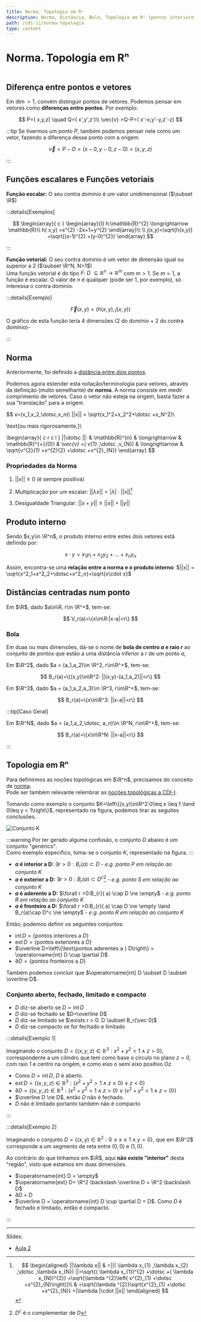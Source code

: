 ```yaml
---
title: Norma. Topologia em Rⁿ
description: Norma, Distância, Bola, Topologia em Rⁿ (pontos interiores, exteriores, da fronteira e aderentes)
path: /cdi-ii/norma-topologia
type: content
---
```


# Norma. Topologia em Rⁿ

```toc

```

## Diferença entre pontos e vetores

Em $\dim > 1$, convém distinguir pontos de vetores.
Podemos pensar em vetores como **diferenças entre pontos**.
Por exemplo:

$$
P=( x,y,z) \quad Q=( x',y',z')\\
\vec{v} =Q-P=( x'-x,y'-y,z'-z)
$$

:::tip
Se tivermos um ponto $P$, também podemos pensar nele como um vetor, fazendo a diferença desse ponto com a origem.

$$
\vec{v} =P-O=(x-0,y-0,z-0)=(x,y,z)
$$

:::

## Funções escalares e Funções vetoriais

**Função escalar:** O seu contra domínio é um valor unidimensional ($\subset \R$)

:::details[Exemplos]

$$
\begin{array}{ c }
 \begin{array}{l}
h:\mathbb{R}^{2} \longrightarrow \mathbb{R}\\
h( x,y) =x^{2} -2x+1+y^{2}
\end{array}\\
\\
j(x,y)=\sqrt{h(x,y)} =\sqrt{(x-1)^{2} +(y-0)^{2}}
\end{array}
$$

:::

**Função vetorial:** O seu contra domínio é um vetor de dimensão igual ou superior a 2 ($\subset \R^N, N>1$)  
Uma função vetorial é do tipo $F:\ D\ \subseteq \mathbb{R}^{n} \longrightarrow \mathbb{R}^{m}$ com $m>1$.
Se $m=1$, a função é escalar. O valor de $n$ é qualquer (pode ser 1, por exemplo), só interessa o contra domínio.

:::details[Exemplo]

$$
\vec F(x,y)=\left(h(x,y), j(x,y)\right)
$$

O gráfico de esta função teria 4 dimensões (2 do domínio + 2 do contra domínio)-

:::

## Norma

Anteriormente, foi definido a [distância entre dois pontos](/cdi-ii/transicao-para-dim-sup-1#distância).

Podemos agora estender esta notação/terminologia para vetores, através da definição (muito semelhante) de **norma**.
A norma consiste em medir comprimento de vetores. Caso o vetor não esteja na origem, basta fazer a sua "translação" para a origem.

$$
x=(x_1,x_2,\dotsc,x_n)\\
||x|| = \sqrt{x_1^2+x_2^2+\dotsc +x_N^2}\\

\text{ou mais rigorosamente,}\\

\begin{array}{ c r c l }
||\dotsc ||: & \mathbb{R}^{n} & \longrightarrow  & \mathbb{R}^{+}_{0}\\
 & \vec{v} =( v_{1} ,\dotsc ,v_{N}) & \longrightarrow  & \sqrt{v^{2}_{1} +v^{2}_{2} +\dotsc +v^{2}_{N}}
\end{array}
$$

### Propriedades da Norma

1. $||x|| \geq 0$ (é sempre positiva)

2. Multiplicação por um escalar: $||\lambda x|| = |\lambda |\cdot ||x||$[^mult-escalar]

3. Desigualdade Triangular: $||x+y|| \leqslant ||x||+||y||$

[^mult-escalar]:
    $$
    \begin{aligned}
    ||\lambda x|| & =||( \lambda x_{1} ,\lambda x_{2} ,\dotsc ,\lambda x_{N}) ||=\sqrt{( \lambda x_{1})^{2} +\dotsc +( \lambda x_{N})^{2}} =\sqrt{\lambda ^{2}\left( x^{2}_{1} +\dotsc +x^{2}_{N}\right)}\\
    & =\sqrt{\lambda ^{2}}\sqrt{x^{2}_{1} +\dotsc +x^{2}_{N}} =|\lambda |\cdot ||x||
    \end{aligned}
    $$

## Produto interno

Sendo $x,y\in \R^n$, o produto interno entre estes dois vetores está definido por:

$$
x\cdot y = x_1 y_1 + x_2 y_2 + \dotsc + x_n y_n
$$

Assim, encontra-se uma **relação entre a norma e o produto interno**: $||x|| = \sqrt{x^2_1+x^2_2+\dotsc+x^2_n}=\sqrt{x\cdot x}$

## Distâncias centradas num ponto

Em $\R$, dado $a\in\R, r\in \R^+$, tem-se:

$$
V_r(a)=\{x\in\R:|x-a|<r\}
$$

### Bola

Em duas ou mais dimensões, dá-se o nome de **bola de centro $a$ e raio $r$** ao conjunto de pontos
que estão a uma distância inferior a $r$ de um ponto $a$,

Em $\R^2$, dado $a = (a_1,a_2)\in \R^2, r\in\R^+$, tem-se:

$$
B_r(a)=\{(x,y)\in\R^2: ||(x,y)-(a_1,a_2)||<r\}
$$

Em $\R^3$, dado $a = (a_1,a_2,a_3)\in \R^3, r\in\R^+$, tem-se:

$$
B_r(a)=\{x\in\R^3: ||x-a||<r\}
$$

:::tip[Caso Geral]

Em $\R^N$, dado $a = (a_1,a_2,\dotsc, a_n)\in \R^N, r\in\R^+$, tem-se:

$$
B_r(a)=\{x\in\R^N: ||x-a||<r\}
$$

:::

## Topologia em Rⁿ

Para definirmos as noções topológicas em $\R^n$, precisamos do conceito de [norma](#norma).  
Pode ser também relevante relembrar as [noções topológicas a CDI-I](https://www.notion.so/diogocorreia/No-es-topol-gicas-Sucess-es-c3a4dddbe9bc49228e8e90eef244ae73).

Tomando como exemplo o conjunto $K=\left\{(x,y)\in\R^2:0\leq x \leq 1 \land 0\leq y < 1\right\}$,
representado na figura, podemos tirar as seguites conclusões.

![Conjunto K](./assets/0002-topologia.svg#dark=1)

:::warning
Por ter gerado alguma confusão, o conjunto $D$ abaixo é um conjunto "genérico".  
Como exemplo específico, toma-se o conjunto $K$, representado na figura.
:::

- **$a$ é interior a D:** $\exists r >0:B_{r}( a) \subset D$ - _e.g. ponto $P$ em relação ao conjunto $K$_
- **$a$ é exterior a D:** $\exists r >0:B_{r}( a) \subset D^c$[^d-complementar] - _e.g. ponto $S$ em relação ao conjunto $K$_
- **$a$ é aderente a D:** $\forall r >0:B_{r}( a) \cap D \ne \empty$ - _e.g. ponto $R$ em relação ao conjunto $K$_
- **$a$ é fronteiro a D:** $\forall r >0:B_{r}( a) \cap D \ne \empty \land B_r(a)\cap D^c \ne \empty$ - _e.g. ponto $R$ em relação ao conjunto $K$_

[^d-complementar]: $D^c$ é o complementar de $D$

Então, podemos definir os seguintes conjuntos:

- $\operatorname{int} D=\left\{\text{pontos interiores a } D\right\}$
- $\operatorname{ext} D=\left\{\text{pontos exteriores a } D\right\}$
- $\overline D=\left\{\text{pontos aderentes a } D\right\} = \operatorname{int} D \cup \partial D$
- $\partial D=\left\{\text{pontos fronteiros a } D\right\}$

Também podemos concluir que $\operatorname{int} D \subset D \subset \overline D$.

### Conjunto aberto, fechado, limitado e compacto

- $D$ diz-se aberto se $D=\operatorname{int} D$
- $D$ diz-se fechado se $D=\overline D$
- $D$ diz-se limitado se $\exists r > 0: D \subset B_r(\vec 0)$
- $D$ diz-se compacto se for fechado e limitado

:::details[Exemplo 1]

Imaginando o conjunto $D=\left\{( x,y,z) \in \mathbb{R}^{3} :x^{2} +y^{2} < 1\land z >0\right\}$,
correspondente a um cilindro que tem como base o círculo no plano $z=0$, com raio 1 e centro na origem,
e como eixo o semi eixo positivo $Oz$.

- Como $D=\operatorname{int} D$, $D$ é aberto.
- $\operatorname{ext} D = \left\{( x,y,z) \in \mathbb{R}^{3} :\left( x^{2} +y^{2}  >1\land z\geqslant 0\right) \lor z< 0\right\}$
- $\partial D=\left\{( x,y,z) \in \mathbb{R}^{3} :\left( x^{2} +y^{2} =1\land z >0\right) \lor \left( x^{2} +y^{2} < 1\land z=0\right)\right\}$
- $\overline D \ne D$, então $D$ não é fechado.
- $D$ não é limitado portanto também não é compacto

:::

:::details[Exemplo 2]

Imaginando o conjunto $D=\left\{( x,y) \in \mathbb{R}^{2} :0\leqslant x\leqslant 1\land y=0\right\}$,
que em $\R^2$ corresponde a um segmento de reta entre $(0,0)$ e $(1,0)$.

Ao contrário do que tínhamos em $\R$, aqui **não existe "interior"** desta "região", visto que estamos em duas dimensões.

- $\operatorname{int} D = \empty$
- $\operatorname{ext} D= \R^2 \backslash \overline D = \R^2 \backslash D$
- $\partial D$ = D
- $\overline D = \operatorname{int} D \cup \partial D = D$. Como $D$ é fechado e limitado, então é compacto.

:::

---

Slides:

- [Aula 2](https://drive.google.com/file/d/16ZL5NTotDOa6HMgQ0-TttWqjIp_J4nJv/view?usp=sharing)
